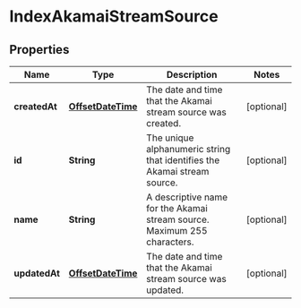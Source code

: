 
# IndexAkamaiStreamSource

## Properties
Name | Type | Description | Notes
------------ | ------------- | ------------- | -------------
**createdAt** | [**OffsetDateTime**](OffsetDateTime.md) | The date and time that the Akamai stream source was created. |  [optional]
**id** | **String** | The unique alphanumeric string that identifies the Akamai stream source. |  [optional]
**name** | **String** | A descriptive name for the Akamai stream source. Maximum 255 characters. |  [optional]
**updatedAt** | [**OffsetDateTime**](OffsetDateTime.md) | The date and time that the Akamai stream source was updated. |  [optional]



